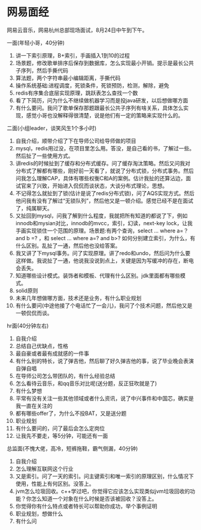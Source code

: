 # 网易面经


网易云音乐，网易杭州总部现场面试，8月24日中午到下午。

一面(年轻小哥，40分钟)
1. 讲一下索引原理，B+索引，手画插入1到10的过程
2. 场景题，修改歌单排序后保存到数据库，怎么实现最小开销。提示是最长公共子序列，然后手撕代码
3. 算法题，两个字符串最小编辑距离，手撕代码
4. 操作系统基础:进程调度，死锁条件，死锁预防，检测，解除，避免
5. redis有序集合底层实现原理，跳跃表怎么查找一个数
6. 看了下简历，问为什么不继续做机器学习而是投java研发，以后想做哪方面
7. 有什么要问。我问了歌单保存那题跟最长公共子序列有啥关系，具体怎么实现，感觉小哥也没解释得很清楚，说是他们有一定的策略来实现什么的。


二面(小组leader，谈笑风生1个多小时)
1. 自我介绍，顺带介绍了下在导师公司给导师做的项目
2. mysql，redis用过没，在项目里怎么用。答没，是自己看的书，了解过一些。然后扯了一些使用方式。
3. 讲redis的时候扯到了缓存和分布式缓存。问了缓存淘汰策略。然后又问我对分布式了解都有哪些，刚好前一天看了，就说了分布式锁，分布式事务。然后问我怎么理解CAP，具体有哪些权衡C和A的案例。估计我扯的还算沾边，面试官来了兴致，开始进入侃侃而谈状态，大谈分布式理论，思想。
4. 不记得怎么就扯到了锁(估计是说了redis分布式锁)，问了AQS实现方式。然后他问我有没有了解过“无锁队列”，然后他又是一顿介绍。感觉已经不是在面试了，纯属聊天。
5. 又扯回到mysql，问我了解到什么程度，我就把所有知道的都说了下，例如innodb和mysian对比，innodb的mvcc，索引，幻读，next-key lock，让我手画实现锁住一个范围的原理。场景题:有两个查询，select ... where a=？ and b =? ，和 select ... where a=? and b>? 如何分别建立索引，为什么，有什么区别。乱扯了一通，然后他也没给答案。
6. 我又讲了下mysql事务。问了实现原理。讲了redo和undo，然后问为什么要这样做。我说扯了一通，他说我没说到点上，关键是因为写缓冲的存在，断电会丢失。
7. 知道哪些设计模式。装饰者和模板、代理有什么区别。jdk里面都有哪些模式。
8. solid原则
9. 未来几年想做哪方面，技术还是业务，有什么职业规划
10. 有什么要问(中途他接了个电话忙了一会儿)，我问了个技术问题，然后他又是一顿侃侃而谈。


hr面(40分钟左右)
1. 自我介绍
2. 总结自己优缺点，性格
3. 最自豪或者最有成就感的一件事
4. 有什么别的特长，说了弹吉他，然后聊了好久弹吉他的事，说了毕业晚会表演自弹自唱
5. 在导师公司怎么带团队的，有什么经验总结
6. 怎么看待云音乐，和qq音乐对比呢(送分题，反正狂吹就是了)
7. 有什么梦想
8. 平常有没有关注一些其他领域或者什么资讯，说了中兴事件和中国芯，确实是我一直在关注的
8. 都有哪些offer了，为什么不投BAT，又是送分题
9. 职业规划
10. 有什么要问的，问了最后会怎么定岗位
11. 让我先不要走，等5分钟，可能还有一面


总监面(不愧大佬，高冷，短裤拖鞋，霸气侧漏，40分钟)
1. 自我介绍
2. 怎么理解互联网这个行业
3. 又是索引。问了一天的索引。问主键索引和唯一索引的原理区别，什么情况下使用，性能上有何区别。没答上。
4. jvm怎么垃圾回收。c++学过吧，你觉得它应该怎么实现类似jvm垃圾回收的功能？你怎么知道一个对象在什么时候是否该被回收？没答上。
5. 你觉得你有什么特点或者特长可以帮助你成功，举个事例证明
6. 职业规划，想做什么
7. 有什么问

